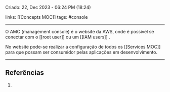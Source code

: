 Criado: 22, Dec 2023 - 06:24 PM (18:24)

links: [[Concepts MOC]]
tags: #console

---

O AMC (management console) é o website da AWS, onde é possível se conectar com o [[root user]] ou um [[IAM users]] . 

No website pode-se realizar a configuração de todos os [[Services MOC]] para que possam ser consumidor pelas aplicações em desenvolvimento.

---
## Referências
1.